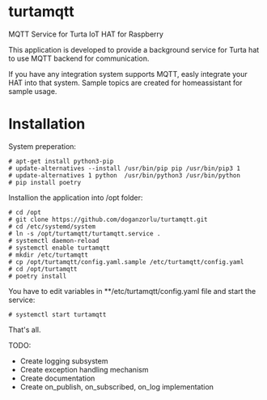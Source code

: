 # turtamqtt
MQTT Service for Turta IoT HAT for Raspberry

This application is developed to provide a background service for Turta hat to use MQTT backend for communication.

If you have any integration system supports MQTT, easly integrate your HAT into that system. Sample topics are created for homeassistant for sample usage.

# Installation

System preperation:

```code
# apt-get install python3-pip
# update-alternatives --install /usr/bin/pip pip /usr/bin/pip3 1
# update-alternatives 1 python  /usr/bin/python3 /usr/bin/python
# pip install poetry
````

Installion the application into /opt folder:

```code
# cd /opt
# git clone https://github.com/doganzorlu/turtamqtt.git
# cd /etc/systemd/system
# ln -s /opt/turtamqtt/turtamqtt.service .
# systemctl daemon-reload
# systemctl enable turtamqtt
# mkdir /etc/turtamqtt
# cp /opt/turtamqtt/config.yaml.sample /etc/turtamqtt/config.yaml
# cd /opt/turtamqtt
# poetry install
```
You have to edit variables in **/etc/turtamqtt/config.yaml file and start the service:

```code
# systemctl start turtamqtt
````

That's all.

TODO:

* Create logging subsystem
* Create exception handling mechanism
* Create documentation
* Create on_publish, on_subscribed, on_log implementation

